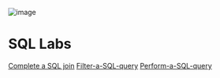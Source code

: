 ![image](https://github.com/user-attachments/assets/55c66eb5-ce90-4351-8fe4-4bdf843d3556)

# SQL Labs


<a href="vhttps://github.com/Ycastillo2003/Complete-a-SQL-join">Complete a SQL join</a>
<a href="https://github.com/Ycastillo2003/Filter-a-SQL-query">Filter-a-SQL-query</a>
<a href="https://github.com/Ycastillo2003/Perform-a-SQL-query">Perform-a-SQL-query</a>





